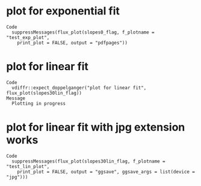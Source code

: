 # plot for exponential fit

    Code
      suppressMessages(flux_plot(slopes0_flag, f_plotname = "test_exp_plot",
        print_plot = FALSE, output = "pdfpages"))

# plot for linear fit

    Code
      vdiffr::expect_doppelganger("plot for linear fit", flux_plot(slopes30lin_flag))
    Message
      Plotting in progress

# plot for linear fit with jpg extension works

    Code
      suppressMessages(flux_plot(slopes30lin_flag, f_plotname = "test_lin_plot",
        print_plot = FALSE, output = "ggsave", ggsave_args = list(device = "jpg")))

